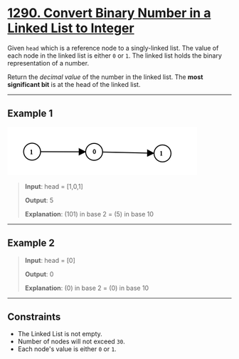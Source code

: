 # [1290. Convert Binary Number in a Linked List to Integer](https://leetcode.com/problems/convert-binary-number-in-a-linked-list-to-integer/description)

Given `head` which is a reference node to a singly-linked list. The value of each node in the linked list is either `0` or `1`. The linked list holds the binary representation of a number.

Return the *decimal value* of the number in the linked list.
The **most significant bit** is at the head of the linked list.

---

## Example 1

![ex1](image.png)

> **Input**: head = [1,0,1]
>
> **Output**: 5
>
> **Explanation**: (101) in base 2 = (5) in base 10

---

## Example 2

> **Input**: head = [0]
>
> **Output**: 0
>
> **Explanation**: (0) in base 2 = (0) in base 10

---

## Constraints

- The Linked List is not empty.
- Number of nodes will not exceed `30`.
- Each node's value is either `0` or `1`.
